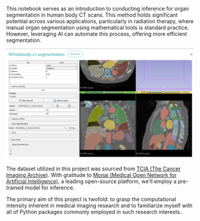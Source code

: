 This notebook serves as an introduction to conducting inference for organ segmentation in human body CT scans. This method holds significant potential across various applications, particularly in radiation therapy, where manual organ segmentation using mathematical tools is standard practice. However, leveraging AI can automate this process, offering more efficient segmentation.

![Image Description](./Capture.PNG)



The dataset utilized in this project was sourced from [TCIA (The Cancer Imaging Archive)](https://www.cancerimagingarchive.net/). With gratitude to [Monai (Medical Open Network for Artificial Intelligence)](https://monai.io/), a leading open-source platform, we'll employ a pre-trained model for inference.

The primary aim of this project is twofold: to grasp the computational intensity inherent in medical imaging research and to familiarize myself with all of Python packages commonly employed in such research interests..
